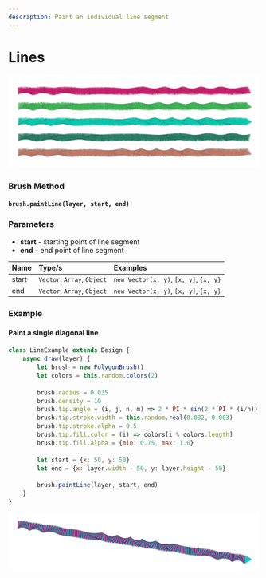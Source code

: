 ```yaml
---
description: Paint an individual line segment
---
```


# Lines

![](../../.gitbook/assets/a02e10.png)

### Brush Method

**`brush.paintLine(layer, start, end)`**

### Parameters

* **start** - starting point of line segment
* **end** - end point of line segment

| Name | Type/s | Examples |
| :--- | :--- | :--- |
| start | `Vector`, `Array`, `Object` | `new Vector(x, y)`, `[x, y]`, `{x, y}` |
| end | `Vector`, `Array`, `Object` | `new Vector(x, y)`, `[x, y]`, `{x, y}` |

### Example

#### Paint a single diagonal line

```javascript
class LineExample extends Design {
    async draw(layer) {
        let brush = new PolygonBrush()
        let colors = this.random.colors(2)
        
        brush.radius = 0.035
        brush.density = 10
        brush.tip.angle = (i, j, n, m) => 2 * PI * sin(2 * PI * (i/n))
        brush.tip.stroke.width = this.random.real(0.002, 0.003)
        brush.tip.stroke.alpha = 0.5
        brush.tip.fill.color = (i) => colors[i % colors.length]
        brush.tip.fill.alpha = {min: 0.75, max: 1.0}
        
        let start = {x: 50, y: 50}
        let end = {x: layer.width - 50, y: layer.height - 50}
        
        brush.paintLine(layer, start, end)
    }
}
```

![Example Output](../../.gitbook/assets/8dbf66.png)



